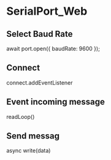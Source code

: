 # SerialPort_Web

## Select Baud Rate 
await port.open({ baudRate: 9600 });

## Connect
connect.addEventListener

## Event incoming message
readLoop()

## Send messag
async write(data)
